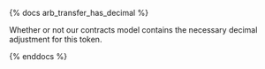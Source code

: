 {% docs arb_transfer_has_decimal %}

Whether or not our contracts model contains the necessary decimal adjustment for this token. 

{% enddocs %}